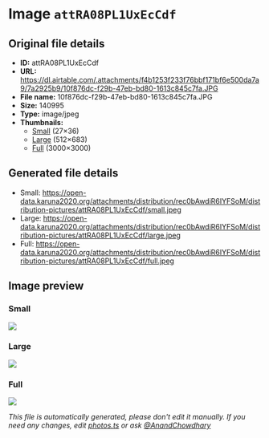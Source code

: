 # Image `attRA08PL1UxEcCdf`

## Original file details

- **ID:** attRA08PL1UxEcCdf
- **URL:** https://dl.airtable.com/.attachments/f4b1253f233f76bbf171bf6e500da7a9/7a2925b9/10f876dc-f29b-47eb-bd80-1613c845c7fa.JPG
- **File name:** 10f876dc-f29b-47eb-bd80-1613c845c7fa.JPG
- **Size:** 140995
- **Type:** image/jpeg
- **Thumbnails:**
  - [Small](https://dl.airtable.com/.attachmentThumbnails/0eedb46c838b160e392e358e2df6e910/ada52180) (27×36)
  - [Large](https://dl.airtable.com/.attachmentThumbnails/2699e4fbea9c8a9befd831bad4348ec0/7f0b7eda) (512×683)
  - [Full](https://dl.airtable.com/.attachmentThumbnails/34d51b92e777bc354a50b4103eefaf3a/63341267) (3000×3000)

## Generated file details

- Small: https://open-data.karuna2020.org/attachments/distribution/rec0bAwdiR6IYFSoM/distribution-pictures/attRA08PL1UxEcCdf/small.jpeg
- Large: https://open-data.karuna2020.org/attachments/distribution/rec0bAwdiR6IYFSoM/distribution-pictures/attRA08PL1UxEcCdf/large.jpeg
- Full: https://open-data.karuna2020.org/attachments/distribution/rec0bAwdiR6IYFSoM/distribution-pictures/attRA08PL1UxEcCdf/full.jpeg

## Image preview

### Small

![](https://open-data.karuna2020.org/attachments/distribution/rec0bAwdiR6IYFSoM/distribution-pictures/attRA08PL1UxEcCdf/small.jpeg)

### Large

![](https://open-data.karuna2020.org/attachments/distribution/rec0bAwdiR6IYFSoM/distribution-pictures/attRA08PL1UxEcCdf/large.jpeg)

### Full

![](https://open-data.karuna2020.org/attachments/distribution/rec0bAwdiR6IYFSoM/distribution-pictures/attRA08PL1UxEcCdf/full.jpeg)

_This file is automatically generated, please don't edit it manually. If you need any changes, edit [photos.ts](/photos.ts) or ask [@AnandChowdhary](https://github.com/AnandChowdhary)_
